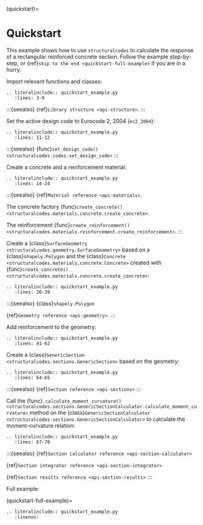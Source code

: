 (quickstart)=
# Quickstart

This example shows how to use `structuralcodes` to calculate the response of a rectangular reinforced concrete section. Follow the example step-by-step, or {ref}`skip to the end <quickstart-full-example>` if you are in a hurry.

Import relevant functions and classes:

```{eval-rst}
.. literalinclude:: quickstart_example.py
   :lines: 3-9
```

:::{seealso}
{ref}`Library structure <api-structure>`.
:::

Set the active design code to Eurocode 2, 2004 (`ec2_2004`):

```{eval-rst}
.. literalinclude:: quickstart_example.py
   :lines: 11-12
```

:::{seealso}
{func}`set_design_code() <structuralcodes.codes.set_design_code>`
:::

Create a concrete and a reinforcement material:

```{eval-rst}
.. literalinclude:: quickstart_example.py
   :lines: 14-24
```

:::{seealso}
{ref}`Material reference <api-materials>`.

The concrete factory {func}`create_concrete() <structuralcodes.materials.concrete.create_concrete>`.

The reinforcement {func}`create_reinforcement() <structuralcodes.materials.reinforcement.create_reinforcement>`.
:::

Create a {class}`SurfaceGeometry <structuralcodes.geometry.SurfaceGeometry>` based on a {class}`shapely.Polygon` and the {class}`Concrete <structuralcodes.materials.concrete.Concrete>` created with {func}`create_concrete() <structuralcodes.materials.concrete.create_concrete>`:

```{eval-rst}
.. literalinclude:: quickstart_example.py
   :lines: 26-39
```

:::{seealso}
{class}`shapely.Polygon`

{ref}`Geometry reference <api-geometry>`.
:::

Add reinforcement to the geometry:

```{eval-rst}
.. literalinclude:: quickstart_example.py
   :lines: 41-62
```

Create a {class}`GenericSection <structuralcodes.sections.GenericSection>` based on the geometry:

```{eval-rst}
.. literalinclude:: quickstart_example.py
   :lines: 64-65
```

:::{seealso}
{ref}`Section reference <api-sections>`
:::

Call the {func}`.calculate_moment_curvature() <structuralcodes.sections.GenericSectionCalculator.calculate_moment_curvature>` method on the {class}`GenericSectionCalculator <structuralcodes.sections.GenericSectionCalculator>` to calculate the moment-curvature relation:

```{eval-rst}
.. literalinclude:: quickstart_example.py
   :lines: 67-70
```

:::{seealso}
{ref}`Section calculator reference <api-section-calculator>`

{ref}`Section integrator reference <api-section-integrator>`

{ref}`Section results reference <api-section-results>`
:::

Full example:

(quickstart-full-example)=
```{eval-rst}
.. literalinclude:: quickstart_example.py
   :linenos:
```
